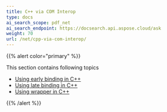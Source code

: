 ```yaml
---
title: C++ via COM Interop
type: docs
ai_search_scope: pdf_net
ai_search_endpoint: https://docsearch.api.aspose.cloud/ask
weight: 70
url: /net/cpp-via-com-interop/
---
```


{{% alert color="primary" %}}

This section contains following topics

- [Using early binding in C++](/pdf/net/using-early-binding-in-cpp/)
- [Using late binding in C++](/pdf/net/using-late-binding-in-cpp/)
- [Using wrapper in C++](/pdf/net/using-wrapper-in-cpp/)

{{% /alert %}}
